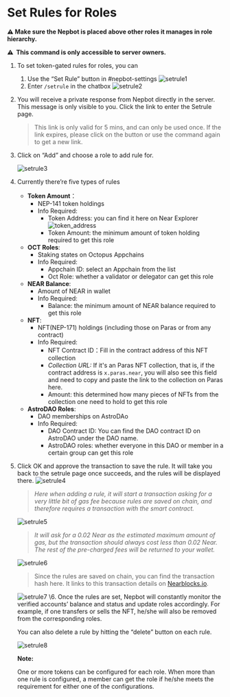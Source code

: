 # Set Rules for Roles

**⚠️ Make sure the Nepbot is placed above other roles it manages in role hierarchy.**

**⚠️  This command is only accessible to server owners.**

1. To set token-gated rules for roles, you can 
    1. Use the “Set Rule” button in #nepbot-settings
        ![setrule1](../assets/Set_rules_for_roles/setrule1.png)
    2. Enter `/setrule` in the chatbox
        ![setrule2](../assets/Set_rules_for_roles/setrule2.png)
        
2. You will receive a private response from Nepbot directly in the server. This message is only visible to you. Click the link to enter the Setrule page.
    
    > This link is only valid for 5 mins, and can only be used once. If the link expires, please click on the button or use the command again to get a new link.
3. Click on “Add” and choose a role to add rule for.

    ![setrule3](../assets/Set_rules_for_roles/setrule3.png)
4. Currently there’re five types of rules
    - **Token Amount**：
        - NEP-141 token holdings
        - Info Required:
            - Token Address: you can find it here on Near Explorer
                ![token_address](../assets/Set_rules_for_roles/token_address.gif)
            - Token Amount: the minimum amount of token holding required to get this role
    - **OCT Roles**:
        - Staking states on Octopus Appchains
        - Info Required:
            - Appchain ID: select an Appchain from the list
            - Oct Role: whether a validator or delegator can get this role
    - **NEAR Balance**:
        - Amount of NEAR in wallet
        - Info Required:
            - Balance: the minimum amount of NEAR balance required to get this role
    - **NFT**: 
        - NFT(NEP-171) holdings (including those on Paras or from any contract)
        - Info Required:
            - NFT Contract ID：Fill in the contract address of this NFT collection
            -   *Collection URL:* If it's an Paras NFT collection, that is, if the contract address is `x.paras.near`, you will also see this field and need to copy and paste the link to the collection on Paras here.
            - Amount: this determined how many pieces of NFTs from the collection one need to hold to get this role
    - **AstroDAO Roles**:
        - DAO memberships on AstroDAo
        - Info Required:
            - DAO Contract ID: You can find the DAO contract ID on AstroDAO under the DAO name.
            - AstroDAO roles: whether everyone in this DAO or member in a certain group can get this role
    
5. Click OK and approve the transaction to save the rule. It will take you back to the setrule page once succeeds, and the rules will be displayed there.
    ![setrule4](../assets/Set_rules_for_roles/setrule4.png)
        
    > *Here when adding a rule, it will start a transaction asking for a very little bit of gas fee because rules are saved on chain, and therefore requires a transaction with the smart contract.*

    ![setrule5](../assets/Set_rules_for_roles/setrule5.png)
    > *It will ask for a 0.02 Near as the estimated maximum amount of gas, but the transaction should always cost less than 0.02 Near. The rest of the pre-charged fees will be returned to your wallet.*

    ![setrule6](../assets/Set_rules_for_roles/setrule6.png)

    > Since the rules are saved on chain, you can find the transaction hash here. It links to this transaction details on [Nearblocks.io](https://nearblocks.io/). 

    ![setrule7](../assets/Set_rules_for_roles/setrule7.png)
\6. Once the rules are set, Nepbot will constantly monitor the verified accounts’ balance and status and update roles accordingly.
For example, if one transfers or sells the NFT, he/she will also be removed from the corresponding roles.
    
    You can also delete a rule by hitting the “delete” button on each rule.
    
    ![setrule8](../assets/Set_rules_for_roles/setrule8.png)
    
    **Note:**
    
    One or more tokens can be configured for each role. When more than one rule is configured, a member can get the role if he/she meets the requirement for either one of the configurations.
